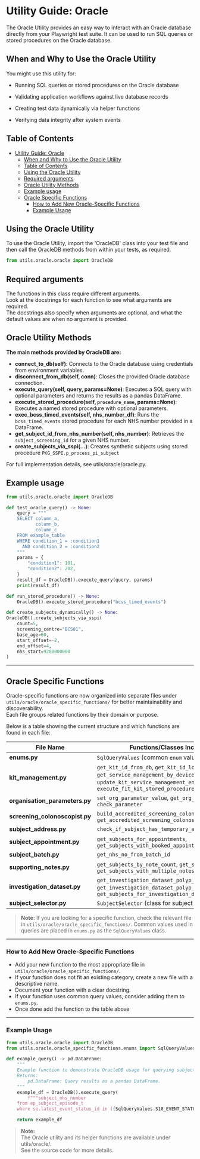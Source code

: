 # Utility Guide: Oracle

The Oracle Utility provides an easy way to interact with an Oracle database directly from your Playwright test suite. It can be used to run SQL queries or stored procedures on the Oracle database.

## When and Why to Use the Oracle Utility

You might use this utility for:

- Running SQL queries or stored procedures on the Oracle database

- Validating application workflows against live database records

- Creating test data dynamically via helper functions

- Verifying data integrity after system events

## Table of Contents

- [Utility Guide: Oracle](#utility-guide-oracle)
  - [When and Why to Use the Oracle Utility](#when-and-why-to-use-the-oracle-utility)
  - [Table of Contents](#table-of-contents)
  - [Using the Oracle Utility](#using-the-oracle-utility)
  - [Required arguments](#required-arguments)
  - [Oracle Utility Methods](#oracle-utility-methods)
  - [Example usage](#example-usage)
  - [Oracle Specific Functions](#oracle-specific-functions)
    - [How to Add New Oracle-Specific Functions](#how-to-add-new-oracle-specific-functions)
    - [Example Usage](#example-usage-1)

## Using the Oracle Utility

To use the Oracle Utility, import the 'OracleDB' class into your test file and then call the OracleDB methods from within your tests, as required.

```python
from utils.oracle.oracle import OracleDB
```

## Required arguments

The functions in this class require different arguments.<br>
Look at the docstrings for each function to see what arguments are required.<br>
The docstrings also specify when arguments are optional, and what the default values are when no argument is provided.

## Oracle Utility Methods

**The main methods provided by OracleDB are:**

- **connect_to_db(self)**: Connects to the Oracle database using credentials from environment variables.
- **disconnect_from_db(self, conn)**: Closes the provided Oracle database connection.
- **execute_query(self, query, params=None)**: Executes a SQL query with optional parameters and returns the results as a pandas DataFrame.
- **execute_stored_procedure(self, `procedure_name`, params=None)**: Executes a named stored procedure with optional parameters.
- **exec_bcss_timed_events(self, nhs_number_df)**: Runs the `bcss_timed_events` stored procedure for each NHS number provided in a DataFrame.
- **get_subject_id_from_nhs_number(self, nhs_number)**: Retrieves the `subject_screening_id` for a given NHS number.
- **create_subjects_via_sspi(...)**: Creates synthetic subjects using stored procedure `PKG_SSPI.p_process_pi_subject`

For full implementation details, see utils/oracle/oracle.py.

## Example usage

```python
from utils.oracle.oracle import OracleDB

def test_oracle_query() -> None:
    query = """
    SELECT column_a,
           column_b,
           column_c
    FROM example_table
    WHERE condition_1 = :condition1
      AND condition_2 = :condition2
    """
    params = {
        "condition1": 101,
        "condition2": 202,
    }
    result_df = OracleDB().execute_query(query, params)
    print(result_df)

def run_stored_procedure() -> None:
    OracleDB().execute_stored_procedure("bcss_timed_events")

def create_subjects_dynamically() -> None:
OracleDB().create_subjects_via_sspi(
    count=5,
    screening_centre="BCS01",
    base_age=60,
    start_offset=-2,
    end_offset=4,
    nhs_start=9200000000
)
```

---

## Oracle Specific Functions

Oracle-specific functions are now organized into separate files under `utils/oracle/oracle_specific_functions/` for better maintainability and discoverability.<br>
Each file groups related functions by their domain or purpose.

Below is a table showing the current structure and which functions are found in each file:

| File Name                                 | Functions/Classes Included                                                                                   |
|--------------------------------------------|--------------------------------------------------------------------------------------------------------------|
| **enums.py**                              | `SqlQueryValues` (common `enum` values for queries)                                                            |
| **kit_management.py**                      | `get_kit_id_from_db`, `get_kit_id_logged_from_db`, `get_service_management_by_device_id`,<br>`update_kit_service_management_entity`, `execute_fit_kit_stored_procedures` |
| **organisation_parameters.py**             | `set_org_parameter_value`, `get_org_parameter_value`, `check_parameter`                                      |
| **screening_colonoscopist.py**             | `build_accredited_screening_colonoscopist_query`, `get_accredited_screening_colonoscopist_in_bcs001`         |
| **subject_address.py**                     | `check_if_subject_has_temporary_address`                                                                     |
| **subject_appointment.py**                 | `get_subjects_for_appointments`, `get_subjects_with_booked_appointments`                                     |
| **subject_batch.py**                       | `get_nhs_no_from_batch_id`                                                                                   |
| **supporting_notes.py**                    | `get_subjects_by_note_count`, `get_supporting_notes`, `get_subjects_with_multiple_notes`                     |
| **investigation_dataset.py**               | `get_investigation_dataset_polyp_category`, `get_investigation_dataset_polyp_algorithm_size`,<br>`get_subjects_for_investigation_dataset_updates` |
| **subject_selector.py**                    | `SubjectSelector` (class for subject selection logic)                                                        |

> **Note:**
> If you are looking for a specific function, check the relevant file in `utils/oracle/oracle_specific_functions/`.
> Common values used in queries are placed in `enums.py` as the `SqlQueryValues` class.

---

### How to Add New Oracle-Specific Functions

- Add your new function to the most appropriate file in `utils/oracle/oracle_specific_functions/`.
- If your function does not fit an existing category, create a new file with a descriptive name.
- Document your function with a clear docstring.
- If your function uses common query values, consider adding them to `enums.py`.
- Once done add the function to the table above

---

### Example Usage

```python
from utils.oracle.oracle import OracleDB
from utils.oracle.oracle_specific_functions.enums import SqlQueryValues

def example_query() -> pd.DataFrame:
    """
    Example function to demonstrate OracleDB usage for querying subject NHS numbers.
    Returns:
        pd.DataFrame: Query results as a pandas DataFrame.
    """
    example_df = OracleDB().execute_query(
        f"""subject_nhs_number
    from ep_subject_episode_t
    where se.latest_event_status_id in ({SqlQueryValues.S10_EVENT_STATUS}, {SqlQueryValues.S19_EVENT_STATUS})""")

    return example_df
```

> **Note:**<br>
> The Oracle utility and its helper functions are available under utils/oracle/.<br>
> See the source code for more details.
